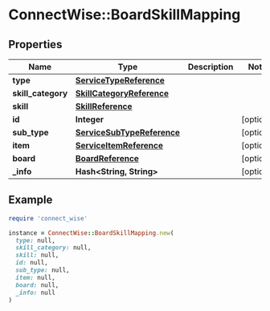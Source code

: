 # ConnectWise::BoardSkillMapping

## Properties

| Name | Type | Description | Notes |
| ---- | ---- | ----------- | ----- |
| **type** | [**ServiceTypeReference**](ServiceTypeReference.md) |  |  |
| **skill_category** | [**SkillCategoryReference**](SkillCategoryReference.md) |  |  |
| **skill** | [**SkillReference**](SkillReference.md) |  |  |
| **id** | **Integer** |  | [optional] |
| **sub_type** | [**ServiceSubTypeReference**](ServiceSubTypeReference.md) |  | [optional] |
| **item** | [**ServiceItemReference**](ServiceItemReference.md) |  | [optional] |
| **board** | [**BoardReference**](BoardReference.md) |  | [optional] |
| **_info** | **Hash&lt;String, String&gt;** |  | [optional] |

## Example

```ruby
require 'connect_wise'

instance = ConnectWise::BoardSkillMapping.new(
  type: null,
  skill_category: null,
  skill: null,
  id: null,
  sub_type: null,
  item: null,
  board: null,
  _info: null
)
```


